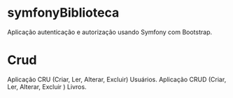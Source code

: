 # symfonyBiblioteca
Aplicação autenticação e autorização usando Symfony com Bootstrap.
# Crud
Aplicação CRU (Criar, Ler, Alterar, Excluir) Usuários.
Aplicação CRUD (Criar, Ler, Alterar, Excluir ) Livros. 
